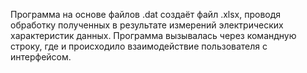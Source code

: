 Программа на основе файлов .dat создаёт файл .xlsx, проводя обработку полученных в результате измерений электрических характеристик данных. Программа вызывалась через командную строку, где и происходило взаимодействие пользователя с интерфейсом. 
